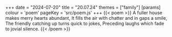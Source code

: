 +++
date = "2024-07-20"
title = "20.07.24"
themes = ["family"]
[params]
  colour = 'poem'
  pageKey = 'src/poem.js'
+++
{{< poem >}}
A fuller house makes merry hearts abundant,
It fills the air with chatter and in gaps a smile,
The friendly catching up turns quick to jokes,
Preceding laughs which fade to jovial silence.
{{< /poem >}}